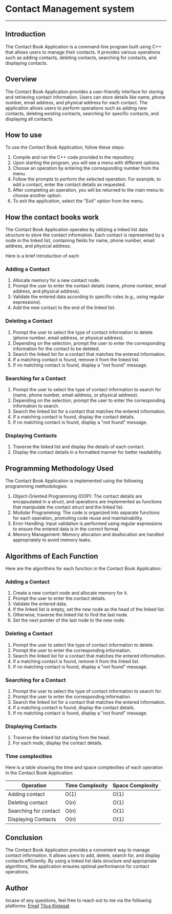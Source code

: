 # Contact Management system

***

## Introduction

The Contact Book Application is a command-line program built using C++ that allows users to manage their contacts. It provides various operations such as adding contacts, deleting contacts, searching for contacts, and displaying contacts.

## Overview

The Contact Book Application provides a user-friendly interface for storing and retrieving contact information. Users can store details like name, phone number, email address, and physical address for each contact. The application allows users to perform operations such as adding new contacts, deleting existing contacts, searching for specific contacts, and displaying all contacts.

## How to use

To use the Contact Book Application, follow these steps:

1. Compile and run the C++ code provided in the repository.
2. Upon starting the program, you will see a menu with different options.
3. Choose an operation by entering the corresponding number from the menu.
4. Follow the prompts to perform the selected operation. For example, to add a contact, enter the contact details as requested.
5. After completing an operation, you will be returned to the main menu to choose another option.
6. To exit the application, select the "Exit" option from the menu.

## How the contact books work

The Contact Book Application operates by utilizing a linked list data structure to store the contact information. Each contact is represented by a node in the linked list, containing fields for name, phone number, email address, and physical address.

Here is a brief introduction of each

### Adding a Contact

1. Allocate memory for a new contact node.
2. Prompt the user to enter the contact details (name, phone number, email address, and physical address).
3. Validate the entered data according to specific rules (e.g., using regular expressions).
4. Add the new contact to the end of the linked list.

### Deleting a Contact

1. Prompt the user to select the type of contact information to delete (phone number, email address, or physical address).
2. Depending on the selection, prompt the user to enter the corresponding information for the contact to be deleted.
3. Search the linked list for a contact that matches the entered information.
4. If a matching contact is found, remove it from the linked list.
5. If no matching contact is found, display a "not found" message.

### Searching for a Contact

1. Prompt the user to select the type of contact information to search for (name, phone number, email address, or physical address).
2. Depending on the selection, prompt the user to enter the corresponding information to search.
3. Search the linked list for a contact that matches the entered information.
4. If a matching contact is found, display the contact details.
5. If no matching contact is found, display a "not found" message.

### Displaying Contacts

1. Traverse the linked list and display the details of each contact.
2. Display the contact details in a formatted manner for better readability.

## Programming Methodology Used

The Contact Book Application is implemented using the following programming methodologies:

1. Object-Oriented Programming (OOP): The contact details are encapsulated in a struct, and operations are implemented as functions that manipulate the contact struct and the linked list.
2. Modular Programming: The code is organized into separate functions for each operation, promoting code reuse and maintainability.
3. Error Handling: Input validation is performed using regular expressions to ensure the entered data is in the correct format.
4. Memory Management: Memory allocation and deallocation are handled appropriately to avoid memory leaks.

## Algorithms of Each Function

Here are the algorithms for each function in the Contact Book Application:

### Adding a Contact

1. Create a new contact node and allocate memory for it.
2. Prompt the user to enter the contact details.
3. Validate the entered data.
4. If the linked list is empty, set the new node as the head of the linked list.
5. Otherwise, traverse the linked list to find the last node.
6. Set the next pointer of the last node to the new node.

### Deleting a Contact

1. Prompt the user to select the type of contact information to delete.
2. Prompt the user to enter the corresponding information.
3. Search the linked list for a contact that matches the entered information.
4. If a matching contact is found, remove it from the linked list.
5. If no matching contact is found, display a "not found" message.

### Searching for a Contact

1. Prompt the user to select the type of contact information to search for.
2. Prompt the user to enter the corresponding information.
3. Search the linked list for a contact that matches the entered information.
4. If a matching contact is found, display the contact details.
5. If no matching contact is found, display a "not found" message.

### Displaying Contacts

1. Traverse the linked list starting from the head.
2. For each node, display the contact details.

### Time complexities

Here is a table showing the time and space complexities of each operation in the Contact Book Application:

| Operation              | Time Complexity | Space Complexity |
|------------------------|-----------------|------------------|
| Adding contact         | O(1)            | O(1)             |
| Deleting contact       | O(n)            | O(1)             |
| Searching for contact  | O(n)            | O(1)             |
| Displaying Contacts    | O(n)            | O(1)             |

## Conclusion

The Contact Book Application provides a convenient way to manage contact information. It allows users to add, delete, search for, and display contacts efficiently. By using a linked list data structure and appropriate algorithms, the application ensures optimal performance for contact operations.

## Author
Incase of any questions, feel free to reach out to me via the following platforms:
[Email](mailto:tituskiplagat50@gmail.com)
[Titus Kiplagat](https://www.linkedin.com/in/titus-kiplagat-5146ba210/)
